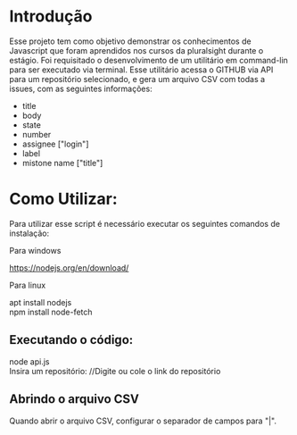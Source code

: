 # Introdução

Esse projeto tem como objetivo demonstrar os conhecimentos de Javascript que foram aprendidos nos cursos da pluralsight durante o estágio. Foi requisitado o desenvolvimento de um utilitário em command-lin para ser executado via terminal. Esse utilitário acessa o GITHUB via API para um repositório selecionado, e gera um arquivo CSV com todas a issues, com as seguintes informações: 

- title
- body
- state
- number
- assignee ["login"]
- label 
- mistone name ["title"]

# Como Utilizar:

Para utilizar esse script é necessário executar os seguintes comandos de instalação:

Para windows  

https://nodejs.org/en/download/  

Para linux  

apt install nodejs  
npm install node-fetch  

## Executando o código:

node api.js  
Insira um repositório: //Digite ou cole o link do repositório

## Abrindo o arquivo CSV

Quando abrir o arquivo CSV, configurar o separador de campos para "|".